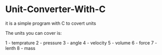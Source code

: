 # Unit-Converter-With-C



it is a simple program with C to covert units 

The units you can cover is:
 
1 - temprature
2 - pressure 
3 - angle 
4 - velocity
5 - volume
6 - force 
7 - lenth 
8 - mass
